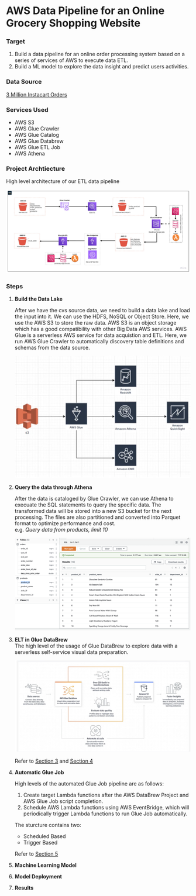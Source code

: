 # AWS Data Pipeline for an Online Grocery Shopping Website

### Target
1. Build a data pipeline for an online order processing system based on a series of services of AWS to execute data ETL.
2. Build a ML model to explore the data insight and predict users activities.   

### Data Source

[3 Million Instacart Orders](https://tech.instacart.com/3-million-instacart-orders-open-sourced-d40d29ead6f2)

### Services Used
- AWS S3
- AWS Glue Crawler
- AWS Glue Catalog
- AWS Glue Databrew
- AWS Glue ETL Job
- AWS Athena

### Project Archtiecture
High level architecture of our ETL data pipeline

![ETL](images/dats_pipeline.jpeg)

### Steps
1. **Build the Data Lake**
    
    After we have the cvs source data, we need to build a data lake and load the input into it. We can use the HDFS, NoSQL or Object Store. Here, we use the AWS S3 to store the raw data. AWS S3 is an object storage which has a good compatibility with other Big Data AWS services. AWS Glue is a serverless AWS service for data acquistion and ETL. Here, we run AWS Glue Crawler to automatically discovery table definitions and schemas from the data source.

    ![Glue](images/Glue.png)


2. **Query the data through Athena**

    After the data is cataloged by Glue Crawler, we can use Athena to execuate the SQL statements to query the specific data. The transformed data will be stored into a new S3 bucket for the next processing. The files are also partitioned and converted into Parquet format to optimize performance and cost.  
    e.g. _Query data from products, limit 10_  

    ![query](/images/query.png)


3. **ELT in Glue DataBrew**  
    The high level of the usage of Glue DataBrew to explore data with a serverless self-service visual data preparation.  

    ![explore-data](/images/explore-data.png)

    Refer to [Section 3](section_3) and [Section 4](section_4)


4. **Automatic Glue Job**  

    High levels of the automated Glue Job pipeline are as follows:

    1. Create target Lambda functions after the AWS DataBrew Project and AWS Glue Job script completion.
    2. Schedule AWS Lambda functions using AWS EventBridge, which will periodically trigger Lambda functions to run Glue Job automatically.  

    The sturcture contains two:
    - Scheduled Based
    - Trigger Based





    Refer to [Section 5](section_5)


5. **Machine Learning Model**




6. **Model Deployment**



7. **Results**